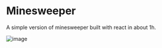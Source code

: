 # Minesweeper

A simple version of minesweeper built with react in about 1h.

![image](https://github.com/user-attachments/assets/25012972-ebe8-4610-bd28-c181ce8c4e2d)
